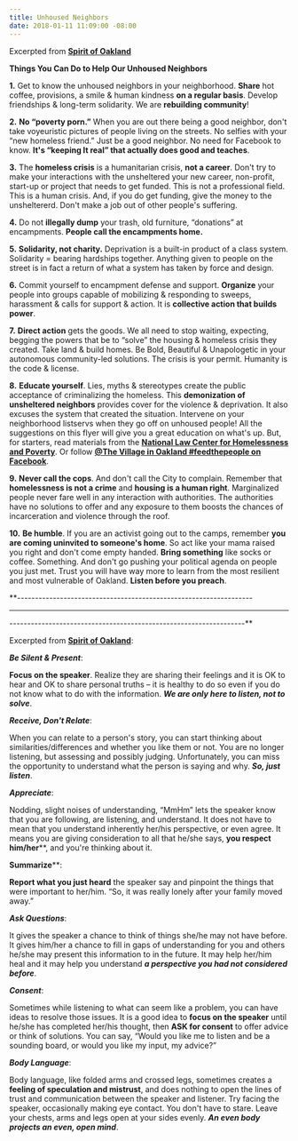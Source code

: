 ```yaml
---
title: Unhoused Neighbors
date: 2018-01-11 11:09:00 -08:00
---
```


Excerpted from [**Spirit of Oakland**](https://spiritofoakland.com/)
 
**Things You Can Do to Help Our Unhoused Neighbors** 

**1.**	Get to know the unhoused neighbors in your neighborhood.  **Share** hot coffee, provisions, a smile & human kindness **on a regular basis**.  Develop friendships & long-term solidarity.  We are **rebuilding community**!

**2.**	**No “poverty porn.”**   When you are out there being a good neighbor, don't take voyeuristic pictures of people living on the streets.  No selfies with your “new homeless friend.”  Just be a good neighbor.  No need for Facebook to know.  **It's “keeping It real” that actually does good and teaches**.

**3.**	The **homeless crisis** is a humanitarian crisis, **not a career**.   Don't try to make your interactions with the unsheltered your new career, non-profit, start-up or project that needs to get funded.  This is not a professional field.  This is a human crisis.  And, if you do get funding, give the money to the unsheltererd.  Don't make a job out of other people's suffering.

**4.**	Do not **illegally dump** your trash, old furniture, “donations” at encampments.  **People call the encampments home.**

**5.**	**Solidarity, not charity.**  Deprivation is a built-in product of a class system.  Solidarity = bearing hardships together.  Anything given to people on the street is in fact a return of what a system has taken by force and design.

**6.**	Commit yourself to encampment defense and support.  **Organize** your people into groups capable of mobilizing & responding to sweeps, harassment & calls for support & action.  It is **collective action that builds power**.

**7.**	**Direct action** gets the goods.  We all need to stop waiting, expecting, begging the powers that be to “solve” the housing & homeless crisis they created.  Take land & build homes.  Be Bold, Beautiful & Unapologetic in your autonomous community-led solutions.  The crisis is your permit. Humanity is the code & license.

**8.**	**Educate yourself**.  Lies, myths & stereotypes create the public acceptance of criminalizing the homeless.  This **demonization of unsheltered neighbors** provides cover for the violence & deprivation. It also excuses the system that created the situation.  Intervene on your neighborhood listservs when they go off on unhoused people!  All the suggestions on this flyer will give you a great education on what's up.  But, for starters, read materials from the [**National Law Center for Homelessness and Poverty**](https://www.nichp.org/).  Or follow [**@The Village in Oakland #feedthepeople on Facebook**](https://www.facebook.com/The-Village-in-Oakland-feedthepeople-731643677003021/).

**9.**	**Never call the cops**.  And don't call the City to complain.  Remember that **homelessness is not a crime** and **housing is a human right**.  Marginalized people never fare well in any interaction with authorities.  The authorities have no solutions to offer and any exposure to them boosts the chances of incarceration and violence through the roof.

**10.**	**Be humble**.  If you are an activist going out to the camps, remember **you are coming uninvited to someone's home**.  So act like your mama raised you right and don't come empty handed.  **Bring something** like socks or coffee.  Something.  And don't go pushing your political agenda on people you just met.  Trust you will have way more to learn from the most resilient and most vulnerable of Oakland.  **Listen before you preach**.

**------------------------------------------------------------------
******************************************************************
------------------------------------------------------------------**

Excerpted from [**Spirit of Oakland**](https://spiritofoakland.com/):

***Be Silent & Present***:

**Focus on the speaker**.  Realize they are sharing their feelings and it is OK to hear and OK to share personal truths – it is healthy to do so even if you do not know what to do with the information.  ***We are only here to listen, not to solve***.

***Receive, Don't Relate***:

When you can relate to a person's story, you can start thinking about similarities/differences and whether you like them or not.  You are no longer listening, but assessing and possibly judging.  Unfortunately, you can miss the opportunity to understand what the person is saying and why.  ***So, just listen***.

***Appreciate***:

Nodding, slight noises of understanding, “MmHm” lets the speaker know that you are following, are listening, and understand.  It does not have to mean that you understand inherently her/his perspective, or even agree.  It means you are giving consideration to all that he/she says, **you respect him/her****, and you're thinking about it.

**Summarize****:

**Report what you just heard** the speaker say and pinpoint the things that were important to her/him.  “So, it was really lonely after your family moved away.”

***Ask Questions***:

It gives the speaker a chance to think of things she/he may not have before.  It gives him/her a chance to fill in gaps of understanding for you and others he/she may present this information to in the future.  It may help her/him heal and it may help you understand ***a perspective you had not considered before***.

***Consent***:

Sometimes while listening to what can seem like a problem, you can have ideas to resolve those issues.  It is a good idea to **focus on the speaker** until he/she has completed her/his thought, then **ASK for consent** to offer advice or think of solutions.  You can say, “Would you like me to listen and be a sounding board, or would you like my input, my advice?”

***Body Language***:

Body language, like folded arms and crossed legs, sometimes creates a **feeling of speculation and mistrust**, and does nothing to open the lines of trust and communication between the speaker and listener.  Try facing the speaker, occasionally making eye contact.  You don't have to stare.  Leave your chests, arms and legs open at your sides evenly.  ***An even body projects an even, open mind***.